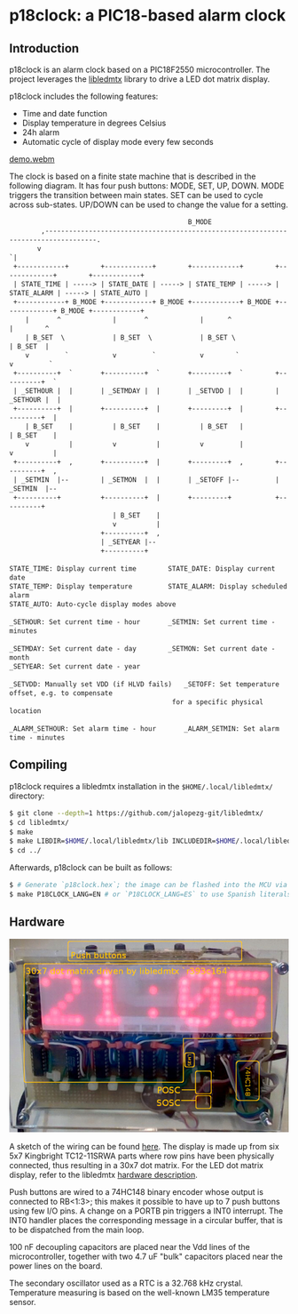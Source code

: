# p18clock: a PIC18-based alarm clock

## Introduction
p18clock is an alarm clock based on a PIC18F2550 microcontroller.
The project leverages the [libledmtx](https://github.com/jalopezg-git/libledmtx/) library to drive a LED dot matrix display.

p18clock includes the following features:
- Time and date function
- Display temperature in degrees Celsius
- 24h alarm
- Automatic cycle of display mode every few seconds

[demo.webm](https://github.com/jalopezg-git/p18clock/assets/36541918/f9addb17-f4da-42fe-a575-3a6c2a0e9bff)

The clock is based on a finite state machine that is described in the following diagram.
It has four push buttons: MODE, SET, UP, DOWN.  MODE triggers the transition between main states.  SET can be used to cycle across sub-states.  UP/DOWN can be used to change the value for a setting.
```
                                             B_MODE
        ,-----------------------------------------------------------------------------------.
       v                                                                                    `|
 +------------+        +------------+        +------------+        +-------------+        +------------+
 | STATE_TIME | -----> | STATE_DATE | -----> | STATE_TEMP | -----> | STATE_ALARM | -----> | STATE_AUTO |
 +------------+ B_MODE +------------+ B_MODE +------------+ B_MODE +-------------+ B_MODE +------------+
    |       ^             |       ^             |      ^              |        ^
    | B_SET  \            | B_SET  \            | B_SET \             | B_SET  |
    v         `           v         `           v        `            v         `
 +----------+  `       +----------+  `       +---------+  `        +----------+  `
 | _SETHOUR |  |       | _SETMDAY |  |       | _SETVDD |  |        | _SETHOUR |  |
 +----------+  |       +----------+  |       +---------+  |        +----------+  |
    | B_SET    |          | B_SET    |          | B_SET   |           | B_SET    |
    v          |          v          |          v         |           v          |
 +----------+  ,       +----------+  |       +---------+  ,        +----------+  ,
 | _SETMIN  |--        | _SETMON  |  |       | _SETOFF |--         | _SETMIN  |--
 +----------+          +----------+  |       +---------+           +----------+
                          | B_SET    |
                          v          |
                       +----------+  ,
                       | _SETYEAR |--
                       +----------+

STATE_TIME: Display current time		STATE_DATE: Display current date
STATE_TEMP: Display temperature			STATE_ALARM: Display scheduled alarm
STATE_AUTO: Auto-cycle display modes above

_SETHOUR: Set current time - hour		_SETMIN: Set current time - minutes

_SETMDAY: Set current date - day		_SETMON: Set current date - month
_SETYEAR: Set current date - year

_SETVDD: Manually set VDD (if HLVD fails)	_SETOFF: Set temperature offset, e.g. to compensate
	 	      	     	  	  	         for a specific physical location

_ALARM_SETHOUR: Set alarm time - hour		_ALARM_SETMIN: Set alarm time - minutes
```

## Compiling
p18clock requires a libledmtx installation in the `$HOME/.local/libledmtx/` directory:
```bash
$ git clone --depth=1 https://github.com/jalopezg-git/libledmtx/
$ cd libledmtx/
$ make
$ make LIBDIR=$HOME/.local/libledmtx/lib INCLUDEDIR=$HOME/.local/libledmtx/include BINDIR=$HOME/.local/libledmtx/bin install
$ cd ../
```

Afterwards, p18clock can be built as follows:
```bash
$ # Generate `p18clock.hex`; the image can be flashed into the MCU via pk2cmd
$ make P18CLOCK_LANG=EN # or `P18CLOCK_LANG=ES` to use Spanish literals
```

## Hardware
![p18clock hardware](doc/hardware.jpg)

A sketch of the wiring can be found [here](https://github.com/jalopezg-git/p18clock/blob/master/doc/hardware.txt).
The display is made up from six 5x7 Kingbright TC12-11SRWA parts where row pins have been physically connected, thus resulting in a 30x7 dot matrix.
For the LED dot matrix display, refer to the libledmtx [hardware description](https://github.com/jalopezg-git/libledmtx/#hardware).

Push buttons are wired to a 74HC148 binary encoder whose output is connected to RB<1:3>; this makes it possible to have up to 7 push buttons using few I/O pins.
A change on a PORTB pin triggers a INT0 interrupt.
The INT0 handler places the corresponding message in a circular buffer, that is to be dispatched from the main loop.

100 nF decoupling capacitors are placed near the Vdd lines of the microcontroller, together with two 4.7 uF "bulk" capacitors placed near the power lines on the board.

The secondary oscillator used as a RTC is a 32.768 kHz crystal.
Temperature measuring is based on the well-known LM35 temperature sensor.
